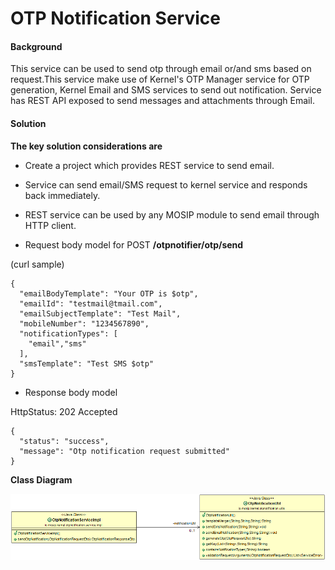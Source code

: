 # OTP Notification Service

#### Background

This service can be used to send otp through email or/and sms based on request.This service make use of Kernel's OTP Manager service for OTP generation, Kernel Email and SMS services to send out notification. Service has REST API exposed to send messages and attachments through Email. 


#### Solution


**The key solution considerations are**


- Create a project which provides REST service to send email.


- Service can send email/SMS request to kernel service and responds back immediately. 


- REST service can be used by any MOSIP module to send email through HTTP client.


- Request body model for POST **/otpnotifier/otp/send**

(curl sample)

```
{
  "emailBodyTemplate": "Your OTP is $otp",
  "emailId": "testmail@tmail.com",
  "emailSubjectTemplate": "Test Mail",
  "mobileNumber": "1234567890",
  "notificationTypes": [
    "email","sms"
  ],
  "smsTemplate": "Test SMS $otp"
}
```



- Response body model

HttpStatus: 202 Accepted


```
{
  "status": "success",
  "message": "Otp notification request submitted"
}
```

**Class Diagram**



![Class Diagram](_images/kernel-otpnotification-cd.png)

